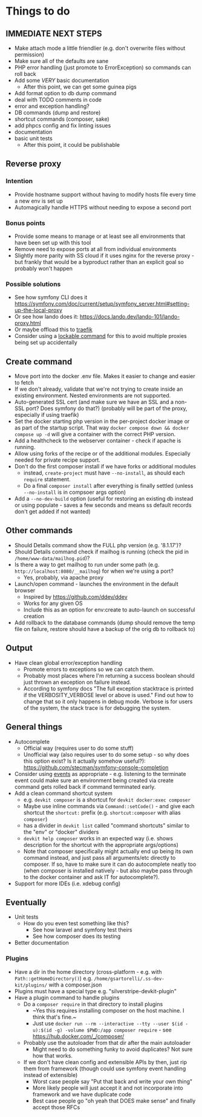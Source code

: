 # Things to do

## IMMEDIATE NEXT STEPS

- Make attach mode a little friendlier (e.g. don't overwrite files without permission)
- Make sure all of the defaults are sane
- PHP error handling (just promote to ErrorException) so commands can roll back
- Add some _VERY_ basic documentation
  - After this point, we can get some guinea pigs
- Add format option to db dump command
- deal with TODO comments in code
- error and exception handling?
- DB commands (dump and restore)
- shortcut commands (composer, sake)
- add phpcs config and fix linting issues
- documentation
- basic unit tests
  - After this point, it could be publishable

## Reverse proxy

### Intention

- Provide hostname support without having to modify hosts file every time a new env is set up
- Automagically handle HTTPS without needing to expose a second port

### Bonus points

- Provide some means to manage or at least see all environments that have been set up with this tool
- Remove need to expose ports at all from individual environments
- Slightly more parity with SS cloud if it uses nginx for the reverse proxy - but frankly that would be a byproduct rather than an explicit goal so probably won't happen

### Possible solutions

- See how symfony CLI does it <https://symfony.com/doc/current/setup/symfony_server.html#setting-up-the-local-proxy>
- Or see how lando does it: https://docs.lando.dev/lando-101/lando-proxy.html
- Or maybe offload this to [traefik](https://doc.traefik.io/traefik/providers/docker/)
- Consider using a [lockable command](https://kurozumi.github.io/symfony-docs/console/lockable_trait.html) for this to avoid multiple proxies being set up accidentally

## Create command

- Move port into the docker .env file. Makes it easier to change and easier to fetch
- If we don't already, validate that we're not trying to create inside an existing environment. Nested environments are not supported.
- Auto-generated SSL cert (and make sure we have an SSL and a non-SSL port? Does symfony do that?) (probably will be part of the proxy, especially if using traefik)
- Set the docker starting php version in the per-project docker image or as part of the startup script. That way `docker compose down && docker compose up -d` will give a container with the correct PHP version.
- Add a healthcheck to the webserver container - check if apache is running.
- Allow using forks of the recipe or of the additional modules. Especially needed for private recipe support.
- Don't do the first composer install if we have forks or additional modules
  - instead, `create-project` must have `--no-install`, as should each `require` statement.
  - Do a final `composer install` after everything is finally settled (unless `--no-install` is in compsoer args option)
- Add a `--no-dev-build` option (useful for restoring an existing db instead or using populate - saves a few seconds and means ss default records don't get added if not wanted)

## Other commands

- Should Details command show the FULL php version (e.g. '8.1.17')?
- Should Details command check if mailhog is running (check the pid in `/home/www-data/mailhog.pid`)?
- Is there a way to get mailhog to run under some path (e.g. `http://localhost:8080/__mailhog`) for when we're using a port?
  - Yes, probably, via apache proxy
- Launch/open command - launches the environment in the default browser
  - Inspired by https://github.com/ddev/ddev
  - Works for any given OS
  - Include this as an option for env:create to auto-launch on successful creation
- Add rollback to the database commands (dump should remove the temp file on failure, restore should have a backup of the orig db to rollback to)

## Output

- Have clean global error/exception handling
  - Promote errors to exceptions so we can catch them.
  - Probably most places where I'm returning a success boolean should just thrown an exception on failure instead.
  - According to symfony docs "The full exception stacktrace is printed if the VERBOSITY_VERBOSE level or above is used." Find out how to change that so it only happens in debug mode. Verbose is for users of the system, the stack trace is for debugging the system.

## General things

- Autocomplete
  - Official way (requires user to do some stuff)
  - Unofficial way (also requires user to do some setup - so why does this option exist? Is it actually somehow useful?): <https://github.com/stecman/symfony-console-completion>
- Consider using [events](https://kurozumi.github.io/symfony-docs/components/console/events.html) as appropriate - e.g. listening to the terminate event could make sure an environment being created via create command gets rolled back if command terminated early.
- Add a clean command shortcut system
  - e.g. `devkit composer` is a shortcut for `devkit docker:exec composer`
  - Maybe use inline commands via `Command::setCode()` - and give each shortcut the `shortcut:` prefix (e.g. `shortcut:composer` with alias `composer`)
  - has a divider in `devkit list` called "command shortcuts" similar to the "env" or "docker" dividers
  - `devkit help composer` works in an expected way (i.e. shows description for the shortcut with the appropriate args/options)
  - Note that composer specifically might actually end up being its own command instead, and just pass all arguments/etc directly to composer. If so, have to make sure it can do autocomplete neatly too (when composer is installed natively - but also maybe pass through to the docker container and ask IT for autocomplete?).
- Support for more IDEs (i.e. xdebug config)

## Eventually

- Unit tests
  - How do you even test something like this?
    - See how laravel and symfony test theirs
    - See how composer does its testing
- Better documentation

### Plugins

- Have a dir in the home directory (cross-platform - e.g. with `Path::getHomeDirectory()`) e.g. `/home/gsartorelli/.ss-dev-kit/plugins/` with a composer.json
- Plugins must have a special type e.g. "silverstripe-devkit-plugin"
- Have a plugin command to handle plugins
  - Do a `composer require` in that directory to install plugins
    - ~Yes this requires installing composer on the host machine. I think that's fine.~
    - Just use `docker run --rm --interactive --tty --user $(id -u):$(id -g) -volume $PWD:/app composer require` - see https://hub.docker.com/_/composer/
  - Probably use the autoloader from that dir after the main autoloader
    - Might need to do something funky to avoid duplicates? Not sure how that works.
  - If we don't have clean config and extensible APIs by then, just rip them from framework (though could use symfony event handling instead of extensible)
    - Worst case people say "Put that back and write your own thing"
    - More likely people will just accept it and not incorporate into framework and we have duplicate code
    - Best case people go "oh yeah that DOES make sense" and finally accept those RFCs
